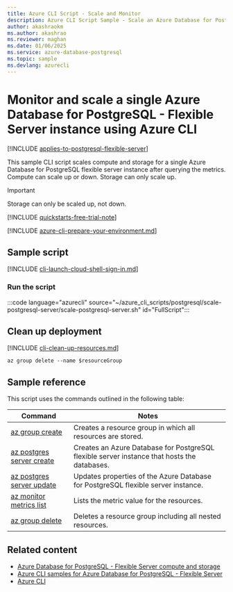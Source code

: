 ```yaml
---
title: Azure CLI Script - Scale and Monitor
description: Azure CLI Script Sample - Scale an Azure Database for PostgreSQL - Flexible Server instance to a different performance level after querying the metrics.
author: akashraokm
ms.author: akashrao
ms.reviewer: maghan
ms.date: 01/06/2025
ms.service: azure-database-postgresql
ms.topic: sample
ms.devlang: azurecli
---
```

# Monitor and scale a single Azure Database for PostgreSQL - Flexible Server instance using Azure CLI

[!INCLUDE [applies-to-postgresql-flexible-server](../includes/applies-to-postgresql-flexible-server.md)]

This sample CLI script scales compute and storage for a single Azure Database for PostgreSQL flexible server instance after querying the metrics. Compute can scale up or down. Storage can only scale up.

> [!IMPORTANT]  
> Storage can only be scaled up, not down.

[!INCLUDE [quickstarts-free-trial-note](~/reusable-content/ce-skilling/azure/includes/quickstarts-free-trial-note.md)]

[!INCLUDE [azure-cli-prepare-your-environment.md](~/reusable-content/azure-cli/azure-cli-prepare-your-environment.md)]

## Sample script

[!INCLUDE [cli-launch-cloud-shell-sign-in.md](~/reusable-content/ce-skilling/azure/includes/cli-launch-cloud-shell-sign-in.md)]

### Run the script

:::code language="azurecli" source="~/azure_cli_scripts/postgresql/scale-postgresql-server/scale-postgresql-server.sh" id="FullScript":::

## Clean up deployment

[!INCLUDE [cli-clean-up-resources.md](~/reusable-content/ce-skilling/azure/includes/cli-clean-up-resources.md)]

```azurecli
az group delete --name $resourceGroup
```

## Sample reference

This script uses the commands outlined in the following table:

| **Command** | **Notes** |
| --- | --- |
| [az group create](/cli/azure/group) | Creates a resource group in which all resources are stored. |
| [az postgres server create](/cli/azure/postgres/server#az-postgres-server-create) | Creates an Azure Database for PostgreSQL flexible server instance that hosts the databases. |
| [az postgres server update](/cli/azure/postgres/server#az-postgres-server-update) | Updates properties of the Azure Database for PostgreSQL flexible server instance. |
| [az monitor metrics list](/cli/azure/monitor/metrics) | Lists the metric value for the resources. |
| [az group delete](/cli/azure/group) | Deletes a resource group including all nested resources. |

## Related content

- [Azure Database for PostgreSQL - Flexible Server compute and storage](../concepts-pricing-tiers.md)
- [Azure CLI samples for Azure Database for PostgreSQL - Flexible Server](../sample-scripts-azure-cli.md)
- [Azure CLI](/cli/azure)
